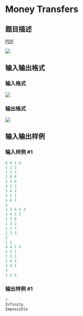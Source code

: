 # Money Transfers

## 题目描述

[problemUrl]: https://uva.onlinejudge.org/index.php?option=com_onlinejudge&Itemid=8&category=861&page=show_problem&problem=4749

[PDF](https://uva.onlinejudge.org/external/128/p12884.pdf)

![](https://cdn.luogu.com.cn/upload/vjudge_pic/UVA12884/ada3e481e7fe49ea1119b00d0244692677426c11.png)

## 输入输出格式

### 输入格式

![](https://cdn.luogu.com.cn/upload/vjudge_pic/UVA12884/512526a0ecb6aea8d33bd79b5ce077d8f80fe001.png)

### 输出格式

![](https://cdn.luogu.com.cn/upload/vjudge_pic/UVA12884/99c8fbf8cb7d47b44576599ce4834e97135f0715.png)

## 输入输出样例

### 输入样例 #1

```cpp
6 8 1 6
1 2 5
1 3 1
2 6 6
2 3 6
4 2 3
3 4 1
4 5 1
5 6 1
5
1 3 6 5 4
3 4 1 2
1 2 6
1 3 2
1 2 7
2 3 3
2
1 2
4 4 1 4
1 2 1
1 3 1
2 4 1
3 4 1
3
1 2 4
```


### 输出样例 #1

```cpp
3
Infinity
Impossible
```



